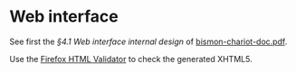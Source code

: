 <!-- file webinterface.md -->

# Web interface #

See first the *§4.1 Web interface internal design* of
[bismon-chariot-doc.pdf](http://starynkevitch.net/Basile/bismon-chariot-doc.pdf).


Use the [Firefox HTML Validator](http://users.skynet.be/mgueury/mozilla/index.html) to check the generated XHTML5.
